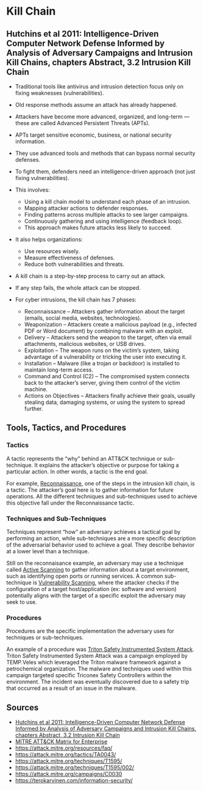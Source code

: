 # Kill Chain

## Hutchins et al 2011: Intelligence-Driven Computer Network Defense Informed by Analysis of Adversary Campaigns and Intrusion Kill Chains, chapters Abstract, 3.2 Intrusion Kill Chain

- Traditional tools like antivirus and intrusion detection focus only on fixing weaknesses (vulnerabilities).

- Old response methods assume an attack has already happened.

- Attackers have become more advanced, organized, and long-term — these are called Advanced Persistent Threats (APTs).

- APTs target sensitive economic, business, or national security information.

- They use advanced tools and methods that can bypass normal security defenses.

- To fight them, defenders need an intelligence-driven approach (not just fixing vulnerabilities).

- This involves:

    - Using a kill chain model to understand each phase of an intrusion.
    - Mapping attacker actions to defender responses.
    - Finding patterns across multiple attacks to see larger campaigns.
    - Continuously gathering and using intelligence (feedback loop).
    - This approach makes future attacks less likely to succeed.

- It also helps organizations:
    - Use resources wisely.
    - Measure effectiveness of defenses.
    - Reduce both vulnerabilities and threats.

- A kill chain is a step-by-step process to carry out an attack.

- If any step fails, the whole attack can be stopped.

- For cyber intrusions, the kill chain has 7 phases:
    - Reconnaissance – Attackers gather information about the target (emails, social media, websites, technologies).
    - Weaponization – Attackers create a malicious payload (e.g., infected PDF or Word document) by combining malware with an exploit.
    - Delivery – Attackers send the weapon to the target, often via email attachments, malicious websites, or USB drives.
    - Exploitation – The weapon runs on the victim’s system, taking advantage of a vulnerability or tricking the user into executing it.
    - Installation – Malware (like a trojan or backdoor) is installed to maintain long-term access.
    - Command and Control (C2) – The compromised system connects back to the attacker’s server, giving them control of the victim machine.
    - Actions on Objectives – Attackers finally achieve their goals, usually stealing data, damaging systems, or using the system to spread further.

## Tools, Tactics, and Procedures

### Tactics

A tactic represents the “why” behind an ATT&CK technique or sub-technique. It explains the attacker’s objective or purpose for taking a particular action. In other words, a tactic is the end goal.

For example, [Reconnaissance](https://attack.mitre.org/tactics/TA0043/), one of the steps in the intrusion kill chain, is a tactic. The attacker’s goal here is to gather information for future operations. All the different techniques and sub-techniques used to achieve this objective fall under the Reconnaissance tactic.

### Techniques and Sub-Techniques

Techniques represent “how” an adversary achieves a tactical goal by performing an action, while sub-techniques are a more specific description of the adversarial behavior used to achieve a goal. They describe behavior at a lower level than a technique.

Still on the reconnaisance example, an adversary may use a technique called [Active Scanning](https://attack.mitre.org/techniques/T1595/) to gather information about a target environment, such as identifying open ports or running services. A common sub-technique is [Vulnerability Scanning](https://attack.mitre.org/techniques/T1595/002/), where the attacker checks if the configuration of a target host/application (ex: software and version) potentially aligns with the target of a specific exploit the adversary may seek to use.

### Procedures

Procedures are the specific implementation the adversary uses for techniques or sub-techniques.

An example of a procedure was [Triton Safety Instrumented System Attack](https://attack.mitre.org/campaigns/C0030). Triton Safety Instrumented System Attack was a campaign employed by TEMP.Veles which leveraged the Triton malware framework against a petrochemical organization. The malware and techniques used within this campaign targeted specific Triconex Safety Controllers within the environment. The incident was eventually discovered due to a safety trip that occurred as a result of an issue in the malware.

## Sources

- [Hutchins et al 2011: Intelligence-Driven Computer Network Defense Informed by Analysis of Adversary Campaigns and Intrusion Kill Chains, chapters Abstract, 3.2 Intrusion Kill Chain](https://lockheedmartin.com/content/dam/lockheed-martin/rms/documents/cyber/LM-White-Paper-Intel-Driven-Defense.pdf)
- [MITRE ATT&CK Matrix for Enterprise](https://attack.mitre.org/)
- https://attack.mitre.org/resources/faq/
- https://attack.mitre.org/tactics/TA0043/
- https://attack.mitre.org/techniques/T1595/
- https://attack.mitre.org/techniques/T1595/002/
- https://attack.mitre.org/campaigns/C0030
- https://terokarvinen.com/information-security/

